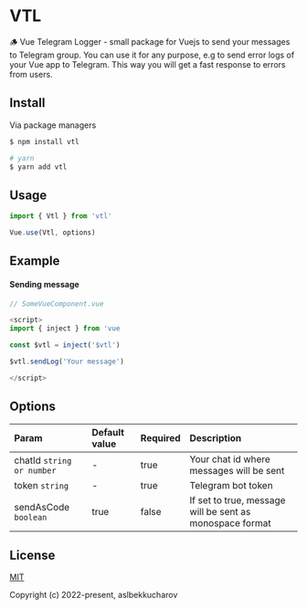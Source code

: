 # VTL
🪵 Vue Telegram Logger - small package for Vuejs to send your messages to Telegram group. You can use it for any purpose, e.g to send error logs of your Vue app to Telegram. This way you will get a fast response to errors from users.

## Install

Via package managers
```sh
$ npm install vtl

# yarn
$ yarn add vtl
```

## Usage

```js
import { Vtl } from 'vtl'

Vue.use(Vtl, options)

```

## Example

#### Sending message

```js
// SomeVueComponent.vue

<script>
import { inject } from 'vue

const $vtl = inject('$vtl')

$vtl.sendLog('Your message')

</script>
```

## Options
| Param                           | Default value | Required | Description                                              |
|:--------------------------------|:--------------|:---------|:---------------------------------------------------------|
| chatId `string or number`       | -             | true     | Your chat id where messages will be sent                 |
| token `string`                  | -             | true     | Telegram bot token                                       |
| sendAsCode `boolean`            | true          | false    | If set to true, message will be sent as monospace format |

## License

[MIT](https://opensource.org/licenses/MIT)

Copyright (c) 2022-present, aslbekkucharov
